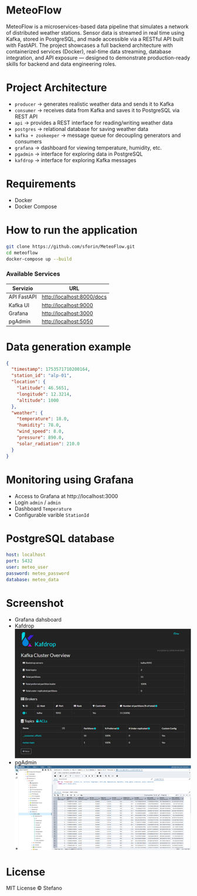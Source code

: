 # MeteoFlow
MeteoFlow is a microservices-based data pipeline that simulates a network of distributed weather stations. Sensor data is streamed in real time using Kafka, stored in PostgreSQL, and made accessible via a RESTful API built with FastAPI.  The project showcases a full backend architecture with containerized services (Docker), real-time data streaming, database integration, and API exposure — designed to demonstrate production-ready skills for backend and data engineering roles.

# Project Architecture

- `producer` → generates realistic weather data and sends it to Kafka
- `consumer` → receives data from Kafka and saves it to PostgreSQL via REST API
- `api` → provides a REST interface for reading/writing weather data
- `postgres` → relational database for saving weather data
- `kafka + zookeeper` → message queue for decoupling generators and consumers
- `grafana` → dashboard for viewing temperature, humidity, etc.
- `pgadmin` → interface for exploring data in PostgreSQL
- `kafdrop` → interface for exploring Kafka messages

# Requirements

- Docker
- Docker Compose

# How to run the application

```bash
git clone https://github.com/sforin/MeteoFlow.git
cd meteoflow
docker-compose up --build
```

### Available Services

| Servizio    | URL                                                      |
| ----------- | -------------------------------------------------------- |
| API FastAPI | [http://localhost:8000/docs](http://localhost:8000/docs) |
| Kafka UI    | [http://localhost:9000](http://localhost:9000)           |
| Grafana     | [http://localhost:3000](http://localhost:3000)           |
| pgAdmin     | [http://localhost:5050](http://localhost:5050)           |

# Data generation example

```json
{
  "timestamp": 1753571710200164,
  "station_id": "alp-01",
  "location": {
    "latitude": 46.5651,
    "longitude": 12.3214,
    "altitude": 1000
  },
  "weather": {
    "temperature": 18.0,
    "humidity": 78.0,
    "wind_speed": 8.0,
    "pressure": 890.0,
    "solar_radiation": 210.0
  }
}
```

# Monitoring using Grafana

- Access to Grafana at http://localhost:3000
- Login `admin` / `admin`
- Dashboard `Temperature`
- Configurable varible `StationId`

# PostgreSQL database

```yaml
host: localhost
port: 5432
user: meteo_user
password: meteo_password
database: meteo_data
```

# Screenshot

- Grafana dahsboard
- Kafdrop
![alt text](image.png)
- pgAdmin
![alt text](image-1.png)

# License

MIT License © Stefano

